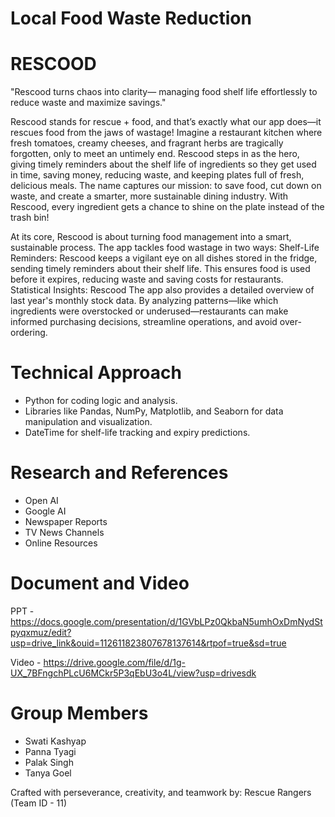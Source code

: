 # Local Food Waste Reduction


# RESCOOD

"Rescood turns chaos into clarity— managing food shelf life effortlessly to reduce waste and maximize savings."

Rescood stands for rescue + food, and that’s exactly what our app does—it rescues food from the jaws of wastage! Imagine a restaurant kitchen where fresh tomatoes, creamy cheeses, and fragrant herbs are tragically forgotten, only to meet an untimely end. Rescood steps in as the hero, giving timely reminders about the shelf life of ingredients so they get used in time, saving money, reducing waste, and keeping plates full of fresh, delicious meals. The name captures our mission: to save food, cut down on waste, and create a smarter, more sustainable dining industry. With Rescood, every ingredient gets a chance to shine on the plate instead of the trash bin!

At its core, Rescood is about turning food management into a smart, sustainable process. The app tackles food wastage in two ways:
Shelf-Life Reminders: Rescood keeps a vigilant eye on all dishes stored in the fridge, sending timely reminders about their shelf life. This ensures food is used before it expires, reducing waste and saving costs for restaurants.
Statistical Insights: Rescood The app also provides a detailed overview of last year's monthly stock data. By analyzing patterns—like which ingredients were overstocked or underused—restaurants can make informed purchasing decisions, streamline operations, and avoid over-ordering.



# Technical Approach

- Python for coding logic and analysis.
- Libraries like Pandas, NumPy, Matplotlib, and Seaborn for data manipulation and visualization.
- DateTime for shelf-life tracking and expiry predictions.



# Research and References

- Open AI
- Google AI
- Newspaper Reports
- TV News Channels
- Online Resources



# Document and Video
PPT - https://docs.google.com/presentation/d/1GVbLPz0QkbaN5umhOxDmNydStpyqxmuz/edit?usp=drive_link&ouid=112611823807678137614&rtpof=true&sd=true

Video - https://drive.google.com/file/d/1g-UX_7BFngchPLcU6MCkr5P3qEbU3o4L/view?usp=drivesdk



# Group Members 
- Swati Kashyap
- Panna Tyagi
- Palak Singh
- Tanya Goel


Crafted with perseverance, creativity, and teamwork by:
Rescue Rangers 
(Team ID - 11)
















